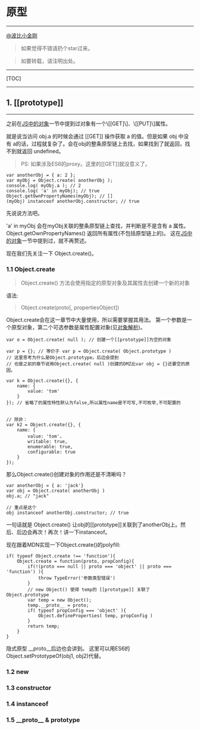 <h1> 原型 </h1>

<hr/>

<a href="https://github.com/cbbfcd">@波比小金刚</a>

>如果觉得不错请扔个star过来。

> 如要转载，请注明出处。

<hr/>

[TOC]

<hr/>


## 1. \[[prototype]\]
<hr/>
之前在<a href="./obj.mdown">JS中的对象</a>一节中提到过对象有一个\[[GET]\]、\[[PUT]\]属性。

就是说当访问 obj.a 的时候会通过 \[[GET]\] 操作获取 a 的值。但是如果 obj 中没有 a的话，过程就复杂了。会在obj的整条原型链上去找，如果找到了就返回，找不到就返回 undefined。

>PS: 如果涉及ES6的proxy。这里的\[[GET]\]就没意义了。

```
var anotherObj = { a: 2 };
var myObj = Object.create( anotherObj );
console.log( myObj.a ); // 2
console.log( 'a' in myObj); // true
Object.getOwnPropertyNames(myObj); // []
(myObj) instanceof anotherObj.constructor; // true
```

先说说方法吧。

'a' in myObj 会在myObj关联的整条原型链上查找，并判断是不是含有 a 属性。
Object.getOwnPropertyNames() 返回所有属性(不包括原型链上的)。
这在<a href="./obj.mdown">JS中的对象</a>一节中提到过，就不再赘述。

现在我们先关注一下 Object.create()。

### 1.1 Object.create

>Object.create() 方法会使用指定的原型对象及其属性去创建一个新的对象

语法:

>Object.create(proto\[, propertiesObject\])

Object.create会在这一章节中大量使用，所以需要掌握其用法。
第一个参数是一个原型对象，第二个可选参数是属性配置对象(见<a href="obj.mdown">对象解析</a>)。

```
var o = Object.create( null ); // 创建一个[[prototype]]为空的对象

var p = {}; // 等价于 var p = Object.create( Object.prototype )
// 这里思考为什么是Object.prototype。后边会提到
// 也是之前的章节说用Object.create( null )创建的DMZ比var obj = {}还要空的原因。

var k = Object.create({}, {
    name: {
        value: 'tom'
    }
}); // 省略了的属性特性默认为false,所以属性name是不可写,不可枚举,不可配置的


// 除非：
var k2 = Object.create({}, {
    name: {
        value: 'tom'，
        writable: true,
        enumerable: true,
        configurable: true 
    }
});
```

那么Object.create()创建对象的作用还是不清晰吗？

```
var anotherObj = { a: 'jack'}
var obj = Object.create( anotherObj )
obj.a; // "jack"

// 重点是这个
obj instanceof anotherObj.constructor; // true
```

一句话就是 Object.create() 让obj的\[[prototype]\]关联到了anotherObj上。然后、后边会再次！再次！讲一下instanceof。

现在跟着MDN实现一下Object.create()的polyfill:

```
if( typeof Object.create !== 'function'){
    Object.create = function(proto, propConfig){
        if(!(proto === null || proto === 'object' || proto === 'function') ){
            throw TypeError('参数类型错误')
        }
        // new Object() 使得 temp的 [[prototype]] 关联了 Object.prototype
        var temp = new Object(); 
        temp.__proto__ = proto;
        if( typeof propConfig === 'object' ){
            Object.defineProperties( temp, propConfig )
        }
        return temp;
    }
}
```

隐式原型 \_\_proto\_\_后边也会讲到。
这里可以用ES6的Object.setPrototypeOf(obj1, obj2)代替。

### 1.2 new



### 1.3 constructor

### 1.4 instanceof

### 1.5 \_\_proto\_\_ & prototype



